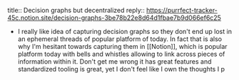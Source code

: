 title:: Decision graphs but decentralized
reply:: https://purrfect-tracker-45c.notion.site/decision-graphs-3be78b22e8d64d1fbae7b9d066ef6c25

- I really like idea of capturing decision graphs so they don't end up lost in an ephemeral threads of popular platform of today. In fact that is also why I'm hesitant towards capturing them in [[Notion]], which is popular platform today with bells and whistles allowing to link across pieces of information within it. Don't get me wrong it has great features and standardized tooling is great, yet I don't feel like I own the thoughts I p